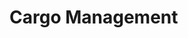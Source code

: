 # Cargo Management

<div>

<figure><img src="../../.gitbook/assets/advancedcargonodeoutput1bo.jpg" alt=""><figcaption></figcaption></figure>

 

<figure><img src="../../.gitbook/assets/autocrafterarmorforge1bo.jpg" alt=""><figcaption></figcaption></figure>

 

<figure><img src="../../.gitbook/assets/autocrafterenhanced1bo.jpg" alt=""><figcaption></figcaption></figure>

 

<figure><img src="../../.gitbook/assets/autocraftervanilla1bo.jpg" alt=""><figcaption></figcaption></figure>

 

<figure><img src="../../.gitbook/assets/cargomanager1bo.jpg" alt=""><figcaption></figcaption></figure>

 

<figure><img src="../../.gitbook/assets/cargomodeinput1bo.jpg" alt=""><figcaption></figcaption></figure>

 

<figure><img src="../../.gitbook/assets/cargomotor1bo.jpg" alt=""><figcaption></figcaption></figure>

 

<figure><img src="../../.gitbook/assets/cargonodeconnector1bo.jpg" alt=""><figcaption></figcaption></figure>

 

<figure><img src="../../.gitbook/assets/cargonodeoutput1bo.jpg" alt=""><figcaption></figcaption></figure>

 

<figure><img src="../../.gitbook/assets/craftingmotor1bo.jpg" alt=""><figcaption></figcaption></figure>

 

<figure><img src="../../.gitbook/assets/reactoraccessport1bo.jpg" alt=""><figcaption></figcaption></figure>

 

<figure><img src="../../.gitbook/assets/trashcan1bo.jpg" alt=""><figcaption></figcaption></figure>

</div>
